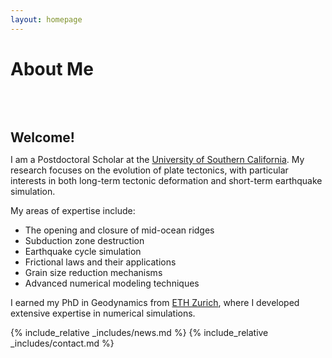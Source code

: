 ```yaml
---
layout: homepage
---
```


<h1 id="about-me">About Me</h1>

<h2 style="margin: 80px 0px 10px;">Welcome!</h2>

<p>
I am a Postdoctoral Scholar at the <a href="https://dornsife.usc.edu/earth/" target="_blank">University of Southern California</a>. 
My research focuses on the evolution of plate tectonics, with particular interests in both long-term tectonic deformation and short-term earthquake simulation.
</p>

<p>
My areas of expertise include:
<ul>
  <li>The opening and closure of mid-ocean ridges</li>
  <li>Subduction zone destruction</li>
  <li>Earthquake cycle simulation</li>
  <li>Frictional laws and their applications</li>
  <li>Grain size reduction mechanisms</li>
  <li>Advanced numerical modeling techniques</li>
</ul>
</p>

<p>
I earned my PhD in Geodynamics from <a href="https://gfd.ethz.ch/" target="_blank">ETH Zurich</a>, where I developed extensive expertise in numerical simulations.
</p>

{% include_relative _includes/news.md %}
{% include_relative _includes/contact.md %}
